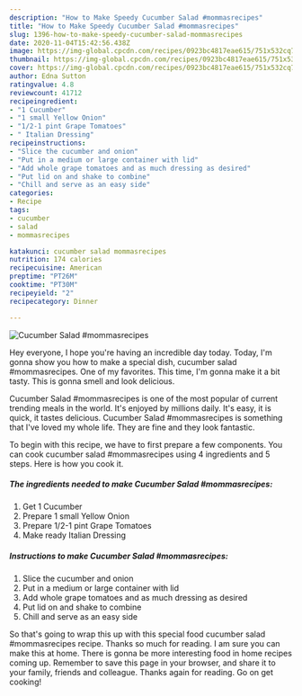 ```yaml
---
description: "How to Make Speedy Cucumber Salad #mommasrecipes"
title: "How to Make Speedy Cucumber Salad #mommasrecipes"
slug: 1396-how-to-make-speedy-cucumber-salad-mommasrecipes
date: 2020-11-04T15:42:56.438Z
image: https://img-global.cpcdn.com/recipes/0923bc4817eae615/751x532cq70/cucumber-salad-mommasrecipes-recipe-main-photo.jpg
thumbnail: https://img-global.cpcdn.com/recipes/0923bc4817eae615/751x532cq70/cucumber-salad-mommasrecipes-recipe-main-photo.jpg
cover: https://img-global.cpcdn.com/recipes/0923bc4817eae615/751x532cq70/cucumber-salad-mommasrecipes-recipe-main-photo.jpg
author: Edna Sutton
ratingvalue: 4.8
reviewcount: 41712
recipeingredient:
- "1 Cucumber"
- "1 small Yellow Onion"
- "1/2-1 pint Grape Tomatoes"
- " Italian Dressing"
recipeinstructions:
- "Slice the cucumber and onion"
- "Put in a medium or large container with lid"
- "Add whole grape tomatoes and as much dressing as desired"
- "Put lid on and shake to combine"
- "Chill and serve as an easy side"
categories:
- Recipe
tags:
- cucumber
- salad
- mommasrecipes

katakunci: cucumber salad mommasrecipes 
nutrition: 174 calories
recipecuisine: American
preptime: "PT26M"
cooktime: "PT30M"
recipeyield: "2"
recipecategory: Dinner

---
```



![Cucumber Salad #mommasrecipes](https://img-global.cpcdn.com/recipes/0923bc4817eae615/751x532cq70/cucumber-salad-mommasrecipes-recipe-main-photo.jpg)

Hey everyone, I hope you're having an incredible day today. Today, I'm gonna show you how to make a special dish, cucumber salad #mommasrecipes. One of my favorites. This time, I'm gonna make it a bit tasty. This is gonna smell and look delicious.

Cucumber Salad #mommasrecipes is one of the most popular of current trending meals in the world. It's enjoyed by millions daily. It's easy, it is quick, it tastes delicious. Cucumber Salad #mommasrecipes is something that I've loved my whole life. They are fine and they look fantastic.




To begin with this recipe, we have to first prepare a few components. You can cook cucumber salad #mommasrecipes using 4 ingredients and 5 steps. Here is how you cook it.

<!--inarticleads1-->

##### The ingredients needed to make Cucumber Salad #mommasrecipes:

1. Get 1 Cucumber
1. Prepare 1 small Yellow Onion
1. Prepare 1/2-1 pint Grape Tomatoes
1. Make ready  Italian Dressing




<!--inarticleads2-->

##### Instructions to make Cucumber Salad #mommasrecipes:

1. Slice the cucumber and onion
1. Put in a medium or large container with lid
1. Add whole grape tomatoes and as much dressing as desired
1. Put lid on and shake to combine
1. Chill and serve as an easy side




So that's going to wrap this up with this special food cucumber salad #mommasrecipes recipe. Thanks so much for reading. I am sure you can make this at home. There is gonna be more interesting food in home recipes coming up. Remember to save this page in your browser, and share it to your family, friends and colleague. Thanks again for reading. Go on get cooking!
